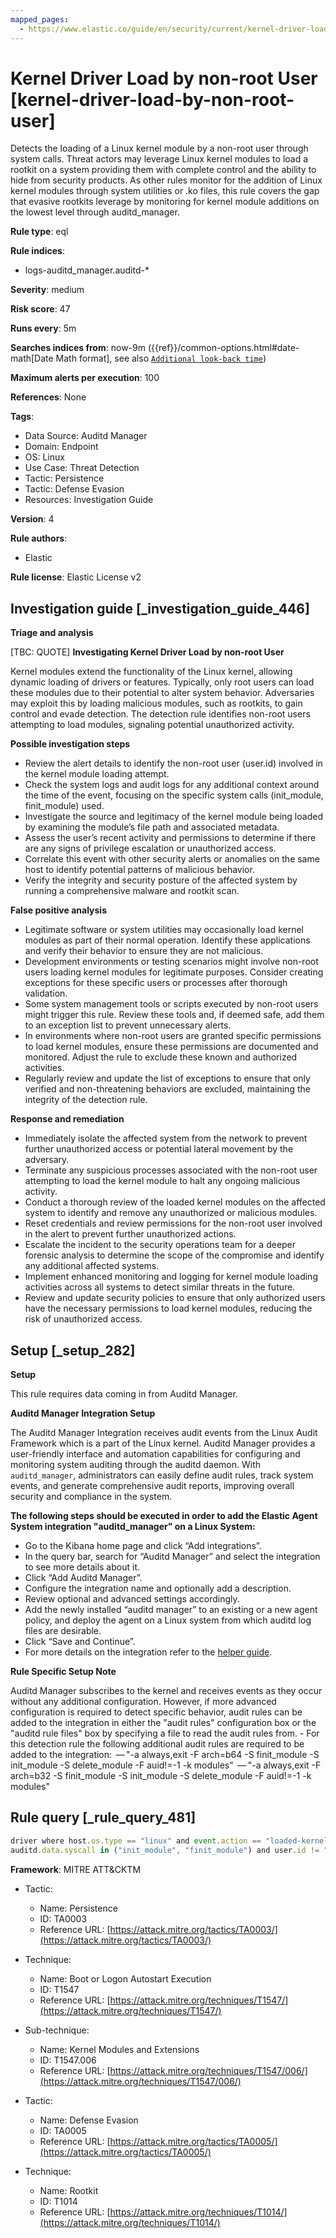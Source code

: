 ```yaml
---
mapped_pages:
  - https://www.elastic.co/guide/en/security/current/kernel-driver-load-by-non-root-user.html
---
```


# Kernel Driver Load by non-root User [kernel-driver-load-by-non-root-user]

Detects the loading of a Linux kernel module by a non-root user through system calls. Threat actors may leverage Linux kernel modules to load a rootkit on a system providing them with complete control and the ability to hide from security products. As other rules monitor for the addition of Linux kernel modules through system utilities or .ko files, this rule covers the gap that evasive rootkits leverage by monitoring for kernel module additions on the lowest level through auditd_manager.

**Rule type**: eql

**Rule indices**:

* logs-auditd_manager.auditd-*

**Severity**: medium

**Risk score**: 47

**Runs every**: 5m

**Searches indices from**: now-9m ({{ref}}/common-options.html#date-math[Date Math format], see also [`Additional look-back time`](docs-content://solutions/security/detect-and-alert/create-detection-rule.md#rule-schedule))

**Maximum alerts per execution**: 100

**References**: None

**Tags**:

* Data Source: Auditd Manager
* Domain: Endpoint
* OS: Linux
* Use Case: Threat Detection
* Tactic: Persistence
* Tactic: Defense Evasion
* Resources: Investigation Guide

**Version**: 4

**Rule authors**:

* Elastic

**Rule license**: Elastic License v2

## Investigation guide [_investigation_guide_446]

**Triage and analysis**

[TBC: QUOTE]
**Investigating Kernel Driver Load by non-root User**

Kernel modules extend the functionality of the Linux kernel, allowing dynamic loading of drivers or features. Typically, only root users can load these modules due to their potential to alter system behavior. Adversaries may exploit this by loading malicious modules, such as rootkits, to gain control and evade detection. The detection rule identifies non-root users attempting to load modules, signaling potential unauthorized activity.

**Possible investigation steps**

* Review the alert details to identify the non-root user (user.id) involved in the kernel module loading attempt.
* Check the system logs and audit logs for any additional context around the time of the event, focusing on the specific system calls (init_module, finit_module) used.
* Investigate the source and legitimacy of the kernel module being loaded by examining the module’s file path and associated metadata.
* Assess the user’s recent activity and permissions to determine if there are any signs of privilege escalation or unauthorized access.
* Correlate this event with other security alerts or anomalies on the same host to identify potential patterns of malicious behavior.
* Verify the integrity and security posture of the affected system by running a comprehensive malware and rootkit scan.

**False positive analysis**

* Legitimate software or system utilities may occasionally load kernel modules as part of their normal operation. Identify these applications and verify their behavior to ensure they are not malicious.
* Development environments or testing scenarios might involve non-root users loading kernel modules for legitimate purposes. Consider creating exceptions for these specific users or processes after thorough validation.
* Some system management tools or scripts executed by non-root users might trigger this rule. Review these tools and, if deemed safe, add them to an exception list to prevent unnecessary alerts.
* In environments where non-root users are granted specific permissions to load kernel modules, ensure these permissions are documented and monitored. Adjust the rule to exclude these known and authorized activities.
* Regularly review and update the list of exceptions to ensure that only verified and non-threatening behaviors are excluded, maintaining the integrity of the detection rule.

**Response and remediation**

* Immediately isolate the affected system from the network to prevent further unauthorized access or potential lateral movement by the adversary.
* Terminate any suspicious processes associated with the non-root user attempting to load the kernel module to halt any ongoing malicious activity.
* Conduct a thorough review of the loaded kernel modules on the affected system to identify and remove any unauthorized or malicious modules.
* Reset credentials and review permissions for the non-root user involved in the alert to prevent further unauthorized actions.
* Escalate the incident to the security operations team for a deeper forensic analysis to determine the scope of the compromise and identify any additional affected systems.
* Implement enhanced monitoring and logging for kernel module loading activities across all systems to detect similar threats in the future.
* Review and update security policies to ensure that only authorized users have the necessary permissions to load kernel modules, reducing the risk of unauthorized access.


## Setup [_setup_282]

**Setup**

This rule requires data coming in from Auditd Manager.

**Auditd Manager Integration Setup**

The Auditd Manager Integration receives audit events from the Linux Audit Framework which is a part of the Linux kernel. Auditd Manager provides a user-friendly interface and automation capabilities for configuring and monitoring system auditing through the auditd daemon. With `auditd_manager`, administrators can easily define audit rules, track system events, and generate comprehensive audit reports, improving overall security and compliance in the system.

**The following steps should be executed in order to add the Elastic Agent System integration "auditd_manager" on a Linux System:**

* Go to the Kibana home page and click “Add integrations”.
* In the query bar, search for “Auditd Manager” and select the integration to see more details about it.
* Click “Add Auditd Manager”.
* Configure the integration name and optionally add a description.
* Review optional and advanced settings accordingly.
* Add the newly installed “auditd manager” to an existing or a new agent policy, and deploy the agent on a Linux system from which auditd log files are desirable.
* Click “Save and Continue”.
* For more details on the integration refer to the [helper guide](https://docs.elastic.co/integrations/auditd_manager).

**Rule Specific Setup Note**

Auditd Manager subscribes to the kernel and receives events as they occur without any additional configuration. However, if more advanced configuration is required to detect specific behavior, audit rules can be added to the integration in either the "audit rules" configuration box or the "auditd rule files" box by specifying a file to read the audit rules from. - For this detection rule the following additional audit rules are required to be added to the integration:  — "-a always,exit -F arch=b64 -S finit_module -S init_module -S delete_module -F auid!=-1 -k modules"  — "-a always,exit -F arch=b32 -S finit_module -S init_module -S delete_module -F auid!=-1 -k modules"


## Rule query [_rule_query_481]

```js
driver where host.os.type == "linux" and event.action == "loaded-kernel-module" and
auditd.data.syscall in ("init_module", "finit_module") and user.id != "0"
```

**Framework**: MITRE ATT&CKTM

* Tactic:

    * Name: Persistence
    * ID: TA0003
    * Reference URL: [https://attack.mitre.org/tactics/TA0003/](https://attack.mitre.org/tactics/TA0003/)

* Technique:

    * Name: Boot or Logon Autostart Execution
    * ID: T1547
    * Reference URL: [https://attack.mitre.org/techniques/T1547/](https://attack.mitre.org/techniques/T1547/)

* Sub-technique:

    * Name: Kernel Modules and Extensions
    * ID: T1547.006
    * Reference URL: [https://attack.mitre.org/techniques/T1547/006/](https://attack.mitre.org/techniques/T1547/006/)

* Tactic:

    * Name: Defense Evasion
    * ID: TA0005
    * Reference URL: [https://attack.mitre.org/tactics/TA0005/](https://attack.mitre.org/tactics/TA0005/)

* Technique:

    * Name: Rootkit
    * ID: T1014
    * Reference URL: [https://attack.mitre.org/techniques/T1014/](https://attack.mitre.org/techniques/T1014/)



